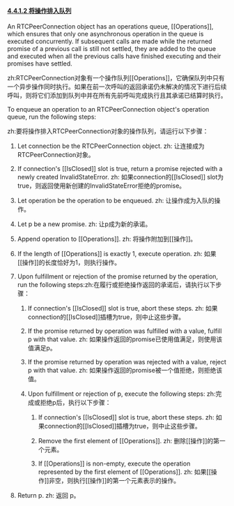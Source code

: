 #### [4.4.1.2 将操作排入队列](http://w3c.github.io/webrtc-pc/#enqueue-an-operation)

An RTCPeerConnection object has an operations queue, [[Operations]], which ensures that only one asynchronous operation in the queue is executed concurrently. If subsequent calls are made while the returned promise of a previous call is still not settled, they are added to the queue and executed when all the previous calls have finished executing and their promises have settled.

zh:RTCPeerConnection对象有一个操作队列[[Operations]]，它确保队列中只有一个异步操作同时执行。如果在前一次呼叫的返回承诺仍未解决的情况下进行后续呼叫，则将它们添加到队列中并在所有先前呼叫完成执行且其承诺已结算时执行。

To enqueue an operation to an RTCPeerConnection object's operation queue, run the following steps:

zh:要将操作排入RTCPeerConnection对象的操作队列，请运行以下步骤：

1. Let connection be the RTCPeerConnection object. 
zh: 让连接成为RTCPeerConnection对象。

2. If connection's [[IsClosed]] slot is true, return a promise rejected with a newly created InvalidStateError. 
zh: 如果connection的[[IsClosed]] slot为true，则返回使用新创建的InvalidStateError拒绝的promise。

3. Let operation be the operation to be enqueued. 
zh: 让操作成为入队的操作。

4. Let p be a new promise. 
zh: 让p成为新的承诺。

5.  Append operation to [[Operations]]. 
zh: 将操作附加到[[操作]]。

6. If the length of [[Operations]] is exactly 1, execute operation. 
zh: 如果[[操作]]的长度恰好为1，则执行操作。

7. Upon fulfillment or rejection of the promise returned by the operation, run the following steps:zh:在履行或拒绝操作返回的承诺后，请执行以下步骤：

	1. If connection's [[IsClosed]] slot is true, abort these steps. 
zh: 如果connection的[[IsClosed]]插槽为true，则中止这些步骤。

	2. If the promise returned by operation was fulfilled with a value, fulfill p with that value. 
zh: 如果操作返回的promise已使用值满足，则使用该值满足p。

	3. If the promise returned by operation was rejected with a value, reject p with that value. 
zh: 如果操作返回的promise被一个值拒绝，则拒绝该值。

	4. Upon fulfillment or rejection of p, execute the following steps:
zh:完成或拒绝p后，执行以下步骤：

		1. If connection's [[IsClosed]] slot is true, abort these steps. 
zh: 如果connection的[[IsClosed]]插槽为true，则中止这些步骤。

		2. Remove the first element of [[Operations]]. 
zh: 删除[[操作]]的第一个元素。

		3. If [[Operations]] is non-empty, execute the operation represented by the first element of [[Operations]]. 
zh: 如果[[操作]]非空，则执行[[操作]]的第一个元素表示的操作。


8. Return p. 
zh: 返回 p。
